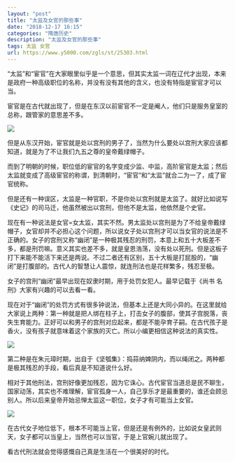 ```yaml
---
layout: "post"
title: "太监及女官的那些事"
date: "2018-12-17 16:15"
categories: "隋唐历史"
description: "太监及女官的那些事"
tags: 太监 女官
url: https://www.y5000.com/zgls/st/25303.html
---
```






“太监”和“宦官”在大家眼里似乎是一个意思，但其实太监一词在辽代才出现，本来是政府一种高级职位的名称，并没有没有其他的含义，也没有特指是宦官才可以当。

宦官是在古代就出现了，但是在东汉以前宦官不一定是阉人，他们只是服务皇室的总称，跟管家的意思差不多。

![](https://img.y5000.com/uploads/allimg/170904/13-1FZ411310B41.jpg)

但是从东汉开始，宦官就是处以宫刑的男子了，当然为什么要处以宫刑大家应该都知道，就是为了不让我们九五之尊的皇帝戴绿帽子。

而到了明朝的时候，职位低的宦官的名字变成少监、中监，高阶宦官是太监；然后太监就变成了高级宦官的称谓，到清朝时，“宦官”和“太监”就合二为一了，成了宦官统称。

但是还有一种误区，太监是一种官职，不是你处以宫刑就是太监了。就好比如说写《史记》的司马迁，他虽然被出以宫刑，但他不是太监，他依然是个史官。

现在有一种说法是女官=女太监，其实不然。男太监处以宫刑是为了不给皇帝戴绿帽子，女官却并不必担心这个问题，所以说女子处以宫刑才可以当女官的说法是不正确的。女子的宫刑又称“幽闭”是一种极其残忍的刑罚，本意上和五十大板差不多，都是刑罚嘛。意义其实也差不多，就是皇恩浩荡，没有处以死刑。但是这板子打下来能不能活下来还是两说。不过二者还有区别，五十大板是打屁股的，“幽闭”是打腹部的。古代人的智慧让人震惊，就连刑法也是花样繁多，残忍至极。

女子的宫刑“幽闭”最早出现在奴隶时期，用于处罚女犯人。最早记载于《尚书 名刑》大家有兴趣的可以去看一看。

现在对于“幽闭”的处罚方式有很多钟说法，但基本上还是大同小异的。在这里就给大家说上两种：第一种就是把人绑在柱子上，打击女子的腹部，使其子宫脱落，丧失生育能力。正好可以和男子的宫刑对应起来，都是不能孕育子嗣。在古代孩子是香火，没有孩子就意味着这个家族的灭亡。所以小编更相信这种说法的真实性。

![](https://img.y5000.com/uploads/allimg/170904/13-1FZ4113244a8.jpg)

第二种是在朱元璋时期，出自于《坚瓠集》：捣蒜纳婢阴内，而以绳闭之。两种都是极其残忍的手段，看后真是不知道说什么好。

相对于其他刑法，宫刑好像更加残忍，因为它诛心。古代宦官当道总是民不聊生，国家动荡，其实也不难理解，宦官孤身一人，自己享乐才是最重要的，谁还会顾忌别人。所以后来皇帝开始忌惮太监这一职位，女子才有可能当上女官。

![](https://img.y5000.com/uploads/allimg/170904/13-1FZ4113339325.jpg)

在古代女子地位低下，根本不可能当上官，但是还是有例外的，比如说女皇武则天，女子都可以当皇上，当然也可以当官，于是上官婉儿就出现了。

看古代刑法就会觉得感慨自己真是生活在一个很美好的时代。
